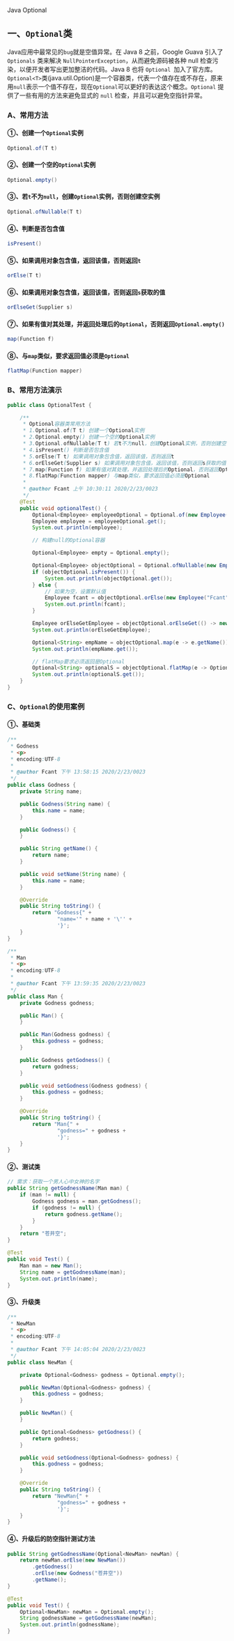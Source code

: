 Java Optional
<a name="y7lxX"></a>
## 一、`Optional`类
Java应用中最常见的`bug`就是空值异常。在 Java 8 之前，Google Guava 引入了 `Optionals` 类来解决 `NullPointerException`，从而避免源码被各种 null 检查污染，以便开发者写出更加整洁的代码。Java 8 也将 `Optional `加入了官方库。<br />`Optional<T>`类(java.util.Option)是一个容器类，代表一个值存在或不存在，原来用`null`表示一个值不存在，现在`Optional`可以更好的表达这个概念。`Optional` 提供了一些有用的方法来避免显式的 `null` 检查，并且可以避免空指针异常。
<a name="VLSXG"></a>
### A、常用方法
<a name="lgfTl"></a>
#### ①、创建一个`Optional`实例
```java
Optional.of(T t)
```
<a name="QZMpn"></a>
#### ②、创建一个空的`Optional`实例
```java
Optional.empty()
```
<a name="CU2hx"></a>
#### ③、若`t`不为`null`，创建`Optional`实例，否则创建空实例
```java
Optional.ofNullable(T t)
```
<a name="UtjL3"></a>
#### ④、判断是否包含值
```java
isPresent()
```
<a name="HORA1"></a>
#### ⑤、如果调用对象包含值，返回该值，否则返回`t`
```java
orElse(T t)
```
<a name="jWpeG"></a>
#### ⑥、如果调用对象包含值，返回该值，否则返回`s`获取的值
```java
orElseGet(Supplier s)
```
<a name="51UGd"></a>
#### ⑦、如果有值对其处理，并返回处理后的`Optional`，否则返回`Optional.empty()`
```java
map(Function f)
```
<a name="EOi1f"></a>
#### ⑧、与`map`类似，要求返回值必须是`Optional`
```java
flatMap(Function mapper)
```
<a name="Ea2xF"></a>
### B、常用方法演示
```java
public class OptionalTest {

    /**
     * Optional容器类常用方法
     * 1.Optional.of(T t) 创建一个Optional实例
     * 2.Optional.empty() 创建一个空的Optional实例
     * 3.Optional.ofNullable(T t) 若t不为null，创建Optional实例，否则创建空实例
     * 4.isPresent() 判断是否包含值
     * 5.orElse(T t) 如果调用对象包含值，返回该值，否则返回t
     * 6.orElseGet(Supplier s) 如果调用对象包含值，返回该值，否则返回s获取的值
     * 7.map(Function f) 如果有值对其处理，并返回处理后的Optional，否则返回Optional.empty()
     * 8.flatMap(Function mapper) 与map类似，要求返回值必须是Optional
     *
     * @author Fcant 上午 10:30:11 2020/2/23/0023
     */
    @Test
    public void optionalTest() {
        Optional<Employee> employeeOptional = Optional.of(new Employee());
        Employee employee = employeeOptional.get();
        System.out.println(employee);

        // 构建null的Optional容器

        Optional<Employee> empty = Optional.empty();

        Optional<Employee> objectOptional = Optional.ofNullable(new Employee("Fcant", 18, 19999.0, Employee.Status.BUSY));
        if (objectOptional.isPresent()) {
            System.out.println(objectOptional.get());
        } else {
            // 如果为空，设置默认值
            Employee fcant = objectOptional.orElse(new Employee("Fcant", 18, 19999.0, Employee.Status.BUSY));
            System.out.println(fcant);
        }

        Employee orElseGetEmployee = objectOptional.orElseGet(() -> new Employee());
        System.out.println(orElseGetEmployee);

        Optional<String> empName = objectOptional.map(e -> e.getName());
        System.out.println(empName.get());

        // flatMap要求必须返回是Optional
        Optional<String> optionalS = objectOptional.flatMap(e -> Optional.of(e.getName()));
        System.out.println(optionalS.get());
    }
}
```
<a name="5836a054"></a>
### C、`Optional`的使用案例
<a name="MAX4o"></a>
#### ①、基础类
```java
/**
 * Godness
 * <p>
 * encoding:UTF-8
 *
 * @author Fcant 下午 13:58:15 2020/2/23/0023
 */
public class Godness {
    private String name;

    public Godness(String name) {
        this.name = name;
    }

    public Godness() {
    }

    public String getName() {
        return name;
    }

    public void setName(String name) {
        this.name = name;
    }

    @Override
    public String toString() {
        return "Godness{" +
                "name='" + name + '\'' +
                '}';
    }
}
```

```java
/**
 * Man
 * <p>
 * encoding:UTF-8
 *
 * @author Fcant 下午 13:59:35 2020/2/23/0023
 */
public class Man {
    private Godness godness;

    public Man() {
    }

    public Man(Godness godness) {
        this.godness = godness;
    }

    public Godness getGodness() {
        return godness;
    }

    public void setGodness(Godness godness) {
        this.godness = godness;
    }

    @Override
    public String toString() {
        return "Man{" +
                "godness=" + godness +
                '}';
    }
}
```
<a name="a48045e4"></a>
#### ②、测试类
```java
// 需求：获取一个男人心中女神的名字
public String getGodnessName(Man man) {
    if (man != null) {
        Godness godness = man.getGodness();
        if (godness != null) {
            return godness.getName();
        }
    }
    return "苍井空";
}

@Test
public void Test() {
    Man man = new Man();
    String name = getGodnessName(man);
    System.out.println(name);
}
```
<a name="J8ITR"></a>
#### ③、升级类
```java
/**
 * NewMan
 * <p>
 * encoding:UTF-8
 *
 * @author Fcant 下午 14:05:04 2020/2/23/0023
 */
public class NewMan {

    private Optional<Godness> godness = Optional.empty();

    public NewMan(Optional<Godness> godness) {
        this.godness = godness;
    }

    public NewMan() {
    }

    public Optional<Godness> getGodness() {
        return godness;
    }

    public void setGodness(Optional<Godness> godness) {
        this.godness = godness;
    }

    @Override
    public String toString() {
        return "NewMan{" +
                "godness=" + godness +
                '}';
    }
}
```
<a name="aNkHc"></a>
#### ④、升级后的防空指针测试方法
```java
public String getGodnessName(Optional<NewMan> newMan) {
    return newMan.orElse(new NewMan())
        .getGodness()
        .orElse(new Godness("苍井空"))
        .getName();
}

@Test
public void Test() {
    Optional<NewMan> newMan = Optional.empty();
    String godnessName = getGodnessName(newMan);
    System.out.println(godnessName);
}
```

